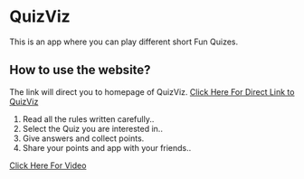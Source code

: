 # QuizViz
This is an app where you can play different short Fun Quizes.

## How to use the website?
The link will direct you to homepage of QuizViz.
 [Click Here For Direct Link to QuizViz](https://quizvizfun.netlify.app)
 
 
 1. Read all the rules written carefully..
 2. Select the Quiz you are interested in..
 3. Give answers and collect points.
 4. Share your points and app with your friends..
 
 [Click Here For Video]()
 
